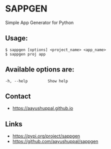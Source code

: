 # SAPPGEN

Simple App Generator for Python


## Usage:
    $ sappgen [options] <project_name> <app_name>
    $ sappgen proj app

## Available options are:
    -h, --help         Show help

## Contact

- https://aayushuppal.github.io

## Links

- https://pypi.org/project/sappgen
- https://github.com/aayushuppal/sappgen
